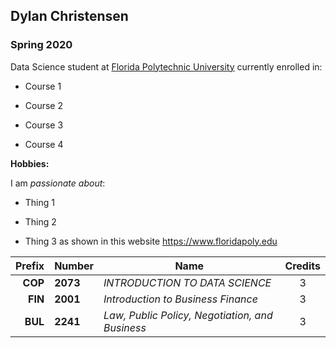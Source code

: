 ## Dylan Christensen

### Spring 2020 

Data Science student at [Florida Polytechnic University](https://www.floridapoly.edu) currently enrolled in: 

- Course 1

- Course 2

- Course 3

- Course 4

**Hobbies:**

I am _passionate about_: 

- Thing 1

- Thing 2

- Thing 3 as shown in this website <https://www.floridapoly.edu>


|Prefix     | Number       | Name                                                | Credits|
|----------:|:-------------|-----------------------------------------------------|:------:|
|  **COP**  |  **2073**    | _INTRODUCTION TO DATA SCIENCE_                      |    3   |
|  **FIN**  |  **2001**    | _Introduction to Business Finance_                  |    3   |
|  **BUL**  |  **2241**    | _Law, Public Policy, Negotiation, and Business_     |    3   |